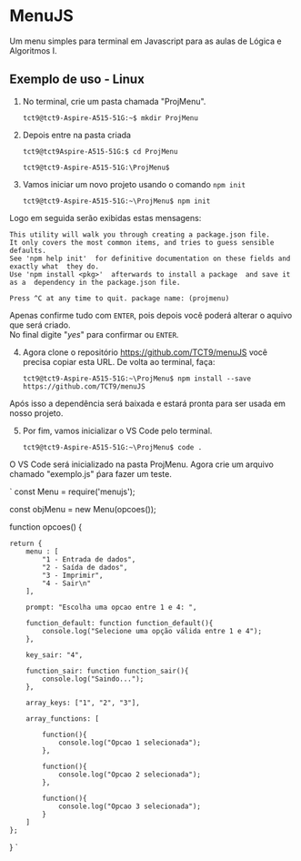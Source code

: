 
# MenuJS

Um menu simples para terminal em Javascript para as aulas de Lógica e Algoritmos I.

## Exemplo de uso - Linux

1) No terminal, crie um pasta chamada "ProjMenu".

    `tct9@tct9-Aspire-A515-51G:~$ mkdir ProjMenu`

2) Depois entre na pasta criada

    `tct9@tct9Aspire-A515-51G:$ cd ProjMenu`

    `tct9@tct9-Aspire-A515-51G:\ProjMenu$`

3) Vamos iniciar um novo projeto usando o comando `npm init` 

    `tct9@tct9-Aspire-A515-51G:~\ProjMenu$ npm init`

Logo em seguida serão exibidas estas mensagens: 

    This utility will walk you through creating a package.json file.  
    It only covers the most common items, and tries to guess sensible defaults.  
    See 'npm help init'  for definitive documentation on these fields and exactly what  they do.    
    Use 'npm install <pkg>'  afterwards to install a package  and save it as a  dependency in the package.json file.  
    
    Press ^C at any time to quit. package name: (projmenu)  

Apenas confirme tudo com `ENTER`, pois depois você poderá alterar o aquivo que será criado.  
No final digite "*yes*" para confirmar ou `ENTER`.  

4) Agora clone o repositório  https://github.com/TCT9/menuJS  você precisa copiar esta URL.  De volta ao terminal, faça:  

    `tct9@tct9-Aspire-A515-51G:~\ProjMenu$ npm install --save  https://github.com/TCT9/menuJS`

Após isso a dependência será baixada e estará pronta para ser usada em nosso projeto.  

5) Por fim, vamos inicializar o VS Code pelo terminal.  

    `tct9@tct9-Aspire-A515-51G:~\ProjMenu$ code .`

O VS Code será inicializado na pasta ProjMenu. Agora crie um arquivo chamado "exemplo.js" ṕara fazer um teste.


`
const Menu = require('menujs');

const objMenu = new Menu(opcoes());

function opcoes() {
    
    return {
        menu : [
            "1 - Entrada de dados",
            "2 - Saída de dados",
            "3 - Imprimir",
            "4 - Sair\n"
        ],

        prompt: "Escolha uma opcao entre 1 e 4: ", 

        function_default: function function_default(){
            console.log("Selecione uma opção válida entre 1 e 4");
        },

        key_sair: "4",

        function_sair: function function_sair(){
            console.log("Saindo...");
        },

        array_keys: ["1", "2", "3"],

        array_functions: [

            function(){
                console.log("Opcao 1 selecionada");
            },
        
            function(){
                console.log("Opcao 2 selecionada");
            },
        
            function(){
                console.log("Opcao 3 selecionada");
            }
        ]
    };

}
`

